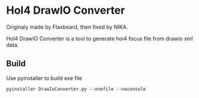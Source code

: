 # HoI4 DrawIO Converter

Originaly made by Flaxbeard, then fixed by NIKA.

HoI4 DrawIO Converter is a tool to generate hoi4 focus file from drawio xml data.

## Build

Use pyinstaller to build exe file

```
pyinstaller DrawIoConverter.py --onefile --noconsole
```
